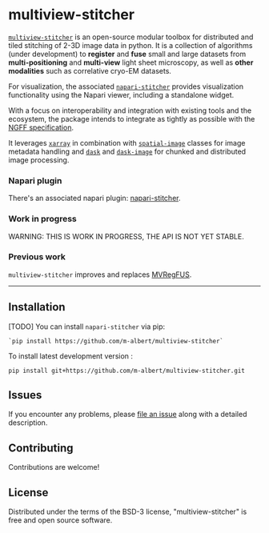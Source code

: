 # multiview-stitcher

<!--
[![License BSD-3](https://img.shields.io/pypi/l/multiview-stitcher.svg?color=green)](https://github.com/m-albert/multiview-stitcher/raw/main/LICENSE)
[![PyPI](https://img.shields.io/pypi/v/multiview-stitcher.svg?color=green)](https://pypi.org/project/multiview-stitcher)
[![Python Version](https://img.shields.io/pypi/pyversions/multiview-stitcher.svg?color=green)](https://python.org)
[![tests](https://github.com/m-albert/multiview-stitcher/workflows/tests/badge.svg)](https://github.com/m-albert/multiview-stitcher/actions)
[![codecov](https://codecov.io/gh/m-albert/multiview-stitcher/branch/main/graph/badge.svg)](https://codecov.io/gh/m-albert/multiview-stitcher)
-->

[`multiview-stitcher`](https://github.com/m-albert/multiview-sticher) is an open-source modular toolbox for distributed and tiled stitching of 2-3D image data in python. It is a collection of algorithms (under development) to **register** and **fuse** small and large datasets from **multi-positioning** and **multi-view** light sheet microscopy, as well as **other modalities** such as correlative cryo-EM datasets.

For visualization, the associated [`napari-stitcher`](https://github.com/m-albert/napari-sticher) provides visualization functionality using the Napari viewer, including a standalone widget.

With a focus on interoperability and integration with existing tools and the ecosystem, the package intends to integrate as tightly as possible with the [NGFF specification](https://github.com/ome/ngff).

It leverages [`xarray`](https://github.com/xarray) in combination with [`spatial-image`](https://github.com/spatial-data) classes for image metadata handling and [`dask`](https://github.com/dask) and [`dask-image`](https://github.com/dask-image) for chunked and distributed image processing.


### Napari plugin

There's an associated napari plugin: [napari-stitcher](https://github.com/napari-stitcher).

### Work in progress

WARNING: THIS IS WORK IN PROGRESS, THE API IS NOT YET STABLE.

### Previous work

`multiview-stitcher` improves and replaces [MVRegFUS](https://github.com/m-albert/MVRegFus).


----------------------------------
## Installation

[TODO] You can install `napari-stitcher` via pip:

    `pip install https://github.com/m-albert/multiview-stitcher`

To install latest development version :

    pip install git+https://github.com/m-albert/multiview-stitcher.git


## Issues

If you encounter any problems, please [file an issue](https://github.com/m-albert/multiview-stitcher/issues) along with a detailed description.

## Contributing

Contributions are welcome!

## License

Distributed under the terms of the BSD-3 license,
"multiview-stitcher" is free and open source software.

